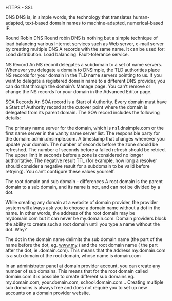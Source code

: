 HTTPS - SSL

DNS
DNS is, in simple words, the technology that translates human-adapted, text-based domain names to machine-adapted, numerical-based IP.

Round Robin DNS
Round robin DNS is nothing but a simple technique of load balancing various Internet services such as Web server, e-mail server by creating multiple DNS A records with the same name.
It can be used for:
Load distribution.
Load balancing.
Fault-tolerance service.

NS Record
An NS record delegates a subdomain to a set of name servers. Whenever you delegate a domain to DNSimple, the TLD authorities place NS records for your domain in the TLD name servers pointing to us.
If you want to delegate a registered domain name to a different DNS provider, you can do that through the domain’s Manage page. You can’t remove or change the NS records for your domain in the Advanced Editor page.

SOA Records
An SOA record is a Start of Authority. Every domain must have a Start of Authority record at the cutover point where the domain is delegated from its parent domain.
The SOA record includes the following details:

The primary name server for the domain, which is ns1.dnsimple.com or the first name server in the vanity name server list.
The responsible party for the domain: admin.dnsimple.com.
A timestamp that changes whenever you update your domain.
The number of seconds before the zone should be refreshed.
The number of seconds before a failed refresh should be retried.
The upper limit in seconds before a zone is considered no longer authoritative.
The negative result TTL (for example, how long a resolver should consider a negative result for a subdomain to be valid before retrying).
You can’t configure these values yourself.

The root domain and sub domain - differences
A root domain is the parent domain to a sub domain, and its name is not, and can not be divided by a dot.

While creating any domain at a website of domain provider, the provider system will always ask you to choose a domain name without a dot in the name. In other words, the address of the root domain may be mydomain.com but it can never be my.domain.com. Domain providers block the ability to create such a root domain until you type a name without the dot. Why?

The dot in the domain name delimits the sub domain name (the part of the name before the dot, eg. www.my.) and the root domain name ( the part after the dot, ie .domain.com). This means that the address my.domain.com is a sub domain of the root domain, whose name is domain.com

In an administrator panel at domain provider account, you can create any number of sub domains. This means that for the root domain called domain.com it is possible to create different sub domains eg. my.domain.com, your.domain.com, school.domain.com… Creating multiple sub domains is always free and does not require you to set up new accounts on a domain provider website.


